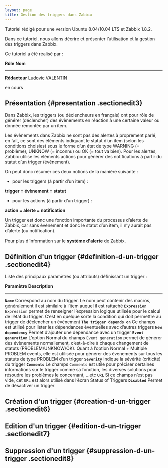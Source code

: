 ```yaml
---
layout: page
title: Gestion des triggers dans Zabbix
---
```


Tutoriel rédigé pour une version Ubuntu 8.04/10.04 LTS et Zabbix 1.8.2.

Dans ce tutoriel, nous allons décrire et présenter l’utilisation et la
gestion des triggers dans Zabbix.

Ce tutoriel a été réalisé par :

  **Rôle**        **Nom**
  --------------- ---------------------------------------------------------------------------------------------------------------------------------------------------------
  **Rédacteur**   [Ludovic VALENTIN](http://www.monitoring-fr.org/community/members/ludovic-valentin/ "http://www.monitoring-fr.org/community/members/ludovic-valentin/")

en cours

Présentation {#presentation .sectionedit3}
------------

Dans Zabbix, les triggers (ou déclencheurs en français) ont pour rôle de
générer (déclencher) des évènements en réaction à une certaine valeur ou
donnée remontée par un item.

Les évènements dans Zabbix ne sont pas des alertes à proprement parlé,
en fait, ce sont des éléments indiquant le statut d’un item (selon les
conditions choisies) sous le forme d’un état de type WARNING (=
problème), UNKNOW (= inconnu) ou OK (= tout va bien). Pour les alertes,
Zabbix utilise les éléments actions pour générer des notifications à
partir du statut d’un trigger (évènement).

On peut donc résumer ces deux notions de la manière suivante :

-   pour les triggers (à partir d’un item) :

**trigger = évènement = statut**

-   pour les actions (à partir d’un trigger) :

**action = alerte = notification**

Un trigger est donc une fonction importante du processus d’alerte de
Zabbix, car sans évènement et donc le statut d’un item, il n’y aurait
pas d’alerte (ou notification).

Pour plus d’information sur le **[système
d'alerte](zabbix-work.html#systeme-d-alerte "zabbix:zabbix-work")** de
Zabbix.

Définition d'un trigger {#definition-d-un-trigger .sectionedit4}
-----------------------

Liste des principaux paramètres (ou attributs) définissant un trigger :

  **Paramètre**                  **Description**
  ------------------------------ -----------------------------------------------------------------------------------------------------------------------------------------------------------------------------------------------------------------------------------------------------------------------------------------------------------------
  **`Name`**                     Correspond au nom du trigger. Le nom peut contenir des macros, généralement il est similaire à l’item auquel il est rattaché
  **`Expression`**               `Expression` permet de renseigner l’expression logique utilisée pour le calcul de l’état du trigger. C’est en quelque sorte la condition qui doit permettre au trigger de déclencher un évènement
  **`The trigger depends on`**   Ce champs est utilisé pour lister les dépendances éventuelles avec d’autres triggers
  **`New dependency`**           Permet d’ajouter une dépendance avec un trigger
  **`Event generation`**         L’option Normal du champs `Event generation` permet de générer des évènements normallement, c’est-à-dire à chaque changement de statuts (PROBLEM/UNKNOW/OK). Quant à l’option Normal + Multiple PROBLEM events, elle est utilisée pour générer des évènements sur tous les statuts de type PROBLEM d’un trigger
  **`Severity`**                 Indique la sévérité (criticité) du trigger
  **`Comments`**                 Le champs `Comments` est utile pour préciser certaines informations sur le trigger comme sa fonction, les diverses solutions pour résoudre les problèmes le concernant, …etc
  **`URL`**                      Si ce champs n’est pas vide, cet `URL` est alors utilisé dans l’écran Status of Triggers
  **`Disabled`**                 Permet de désactiver un trigger

Création d'un trigger {#creation-d-un-trigger .sectionedit6}
---------------------

Edition d'un trigger {#edition-d-un-trigger .sectionedit7}
--------------------

Suppression d'un trigger {#suppression-d-un-trigger .sectionedit8}
------------------------